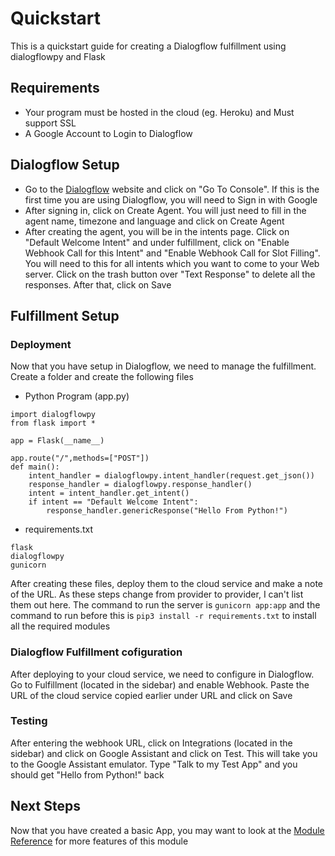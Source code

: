 # Quickstart
This is a quickstart guide for creating a Dialogflow fulfillment using dialogflowpy and Flask
## Requirements

- Your program must be hosted in the cloud (eg. Heroku) and Must support SSL
- A Google Account to Login to Dialogflow

## Dialogflow Setup

- Go to the [Dialogflow](https://www.dialogflow.com) website and click on "Go To Console". If this is the first time you are using Dialogflow, you will need to Sign in with Google
- After signing in, click on Create Agent. You will just need to fill in the agent name, timezone and language and click on Create Agent
- After creating the agent, you will be in the intents page. Click on "Default Welcome Intent" and under fulfillment, click on "Enable Webhook Call for this Intent" and "Enable Webhook Call for Slot Filling". You will need to this for all intents which you want to come to your Web server. Click on the trash button over "Text Response" to delete all the responses. After that, click on Save

## Fulfillment Setup
### Deployment
Now that you have setup in Dialogflow, we need to manage the fulfillment. Create a folder and create the following files

- Python Program (app.py)
```
import dialogflowpy
from flask import *

app = Flask(__name__)

app.route("/",methods=["POST"])
def main():
    intent_handler = dialogflowpy.intent_handler(request.get_json())
    response_handler = dialogflowpy.response_handler()
    intent = intent_handler.get_intent()
    if intent == "Default Welcome Intent":
        response_handler.genericResponse("Hello From Python!")
```
- requirements.txt
```
flask
dialogflowpy
gunicorn
```
After creating these files, deploy them to the cloud service and make a note of the URL. As these steps change from provider to provider, I can't list them out here. The command to run the server is `gunicorn app:app` and the command to run before this is `pip3 install -r requirements.txt` to install all the required modules
### Dialogflow Fulfillment cofiguration
After deploying to your cloud service, we need to configure in Dialogflow. Go to Fulfillment (located in the sidebar) and enable Webhook. Paste the URL of the cloud service copied earlier under URL and click on Save
### Testing
After entering the webhook URL, click on Integrations (located in the sidebar) and click on Google Assistant and click on Test. This will take you to the Google Assistant emulator. Type "Talk to my Test App" and you should get "Hello from Python!" back
## Next Steps
Now that you have created a basic App, you may want to look at the [Module Reference](/module_reference) for more features of this module